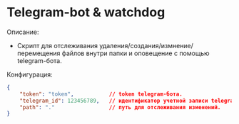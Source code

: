 # Telegram-bot & watchdog

Описание:
- Скрипт для отслеживания удаления/создания/измнение/перемещения файлов внутри папки и оповещение с помощью telegram-бота.

Конфигурация:
```json
{
    "token": "token",           // token telegram-бота.
    "telegram_id": 123456789,   // идентификатор учетной записи telegram.
    "path": "."                 // путь для отслеживания изменений.
}
```